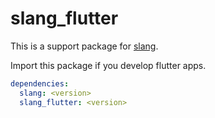 # slang_flutter

This is a support package for [slang](https://pub.dev/packages/slang).

Import this package if you develop flutter apps.

```yaml
dependencies:
  slang: <version>
  slang_flutter: <version>
```
